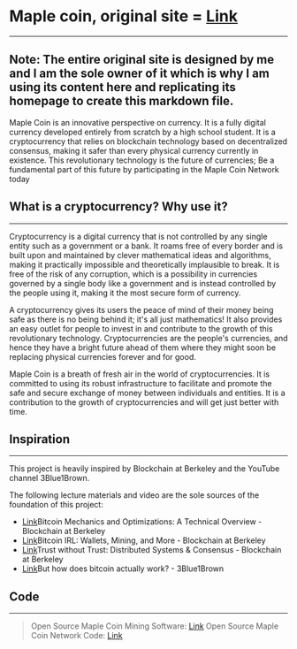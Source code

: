 # Maple coin, original site = [Link](https://maple-coin.com)
---
Note: The entire original site is designed by me and I am the sole owner of it which is why I am using its content here and replicating its homepage to create this markdown file.
---
Maple Coin is an innovative perspective on currency. It is a fully digital currency developed entirely from scratch by a high school student. It is a cryptocurrency that relies on blockchain technology based on decentralized consensus, making it safer than every physical currency currently in existence. This revolutionary technology is the future of currencies; Be a fundamental part of this future by participating in the Maple Coin Network today

## What is a cryptocurrency? Why use it?
---
Cryptocurrency is a digital currency that is not controlled by any single entity such as a government or a bank. It roams free of every border and is built upon and maintained by clever mathematical ideas and algorithms, making it practically impossible and theoretically implausible to break. It is free of the risk of any corruption, which is a possibility in currencies governed by a single body like a government and is instead controlled by the people using it, making it the most secure form of currency.

A cryptocurrency gives its users the peace of mind of their money being safe as there is no being behind it; it's all just mathematics! It also provides an easy outlet for people to invest in and contribute to the growth of this revolutionary technology. Cryptocurrencies are the people's currencies, and hence they have a bright future ahead of them where they might soon be replacing physical currencies forever and for good.

Maple Coin is a breath of fresh air in the world of cryptocurrencies. It is committed to using its robust infrastructure to facilitate and promote the safe and secure exchange of money between individuals and entities. It is a contribution to the growth of cryptocurrencies and will get just better with time.

## Inspiration
---
This project is heavily inspired by Blockchain at Berkeley and the YouTube channel 3Blue1Brown.

The following lecture materials and video are the sole sources of the foundation of this project:

* [Link](https://blockchain.berkeley.edu/courses/spring-2020-fundamentals-decal/)Bitcoin Mechanics and Optimizations: A Technical Overview - Blockchain at Berkeley
* [Link](https://blockchain.berkeley.edu/courses/spring-2020-fundamentals-decal/)Bitcoin IRL: Wallets, Mining, and More - Blockchain at Berkeley
* [Link](https://blockchain.berkeley.edu/courses/spring-2020-fundamentals-decal/)Trust without Trust: Distributed Systems & Consensus - Blockchain at Berkeley
* [Link](https://www.youtube.com/watch?v=bBC-nXj3Ng4&feature=youtu.be)But how does bitcoin actually work? - 3Blue1Brown

## Code
---

> Open Source Maple Coin Mining Software: [Link](http://maple-coin.com/mining)
> Open Source Maple Coin Network Code: [Link](http://maple-coin.com/sourceCode)
